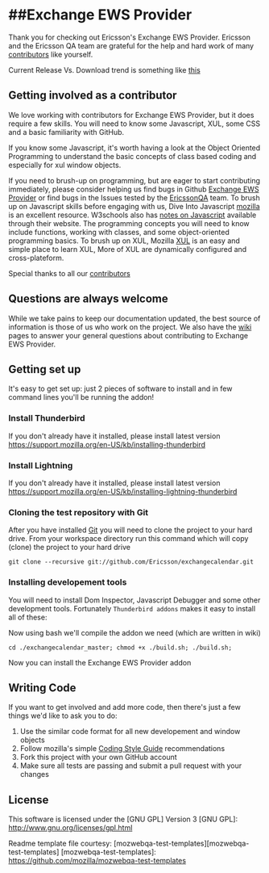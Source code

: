 ##Exchange EWS Provider
=====================
Thank you for checking out Ericsson's Exchange EWS Provider. Ericsson and the Ericsson QA team are grateful for the help and hard work of many [contributors][contributors] like yourself.

Current Release Vs. Download trend is something like [this](https://rawgit.com/muthusuba/github-tools/master/downloads-trend.html)


Getting involved as a contributor
------------------------------------------
We love working with contributors for Exchange EWS Provider, but it does require a few skills. You will need to know some Javascript, XUL, some CSS and a basic familiarity with GitHub.

If you know some Javascript, it's worth having a look at the Object Oriented Programming to understand the basic concepts of class based coding and especially for xul window objects. 

If you need to brush-up on programming, but are eager to start contributing immediately, please consider helping us find bugs in Github [Exchange EWS Provider][Exchange EWS Provider] or find bugs in the Issues tested by the [EricssonQA][EricssonQA] team. To brush up on Javascript skills before engaging with us, Dive Into Javascript [mozilla][mozilla] is an excellent resource. W3schools also has [notes on Javascript][w3schools] available through their website.  The programming concepts you will need to know include functions, working with classes, and some object-oriented programming basics. To brush up on XUL, Mozilla [XUL][XUL] is an easy and simple place to learn XUL, More of XUL are dynamically configured and cross-plateform.

Special thanks to all our [contributors][contributors]

[w3schools]:  http://www.w3schools.com/js/
[mozilla]:  https://developer.mozilla.org/en-US/docs/Web/JavaScript/Guide
[EricssonQA]:  https://github.com/Ericsson/exchangecalendar/
[Exchange EWS Provider]:  https://github.com/Ericsson/exchangecalendar/issues
[XUL]:  https://developer.mozilla.org/en-US/Add-ons/Overlay_Extensions/XUL_School
[contributors]: https://github.com/Ericsson/exchangecalendar/contributors

Questions are always welcome
----------------------------
While we take pains to keep our documentation updated, the best source of information is those of us who work on the project. We also have the [wiki][wiki] pages to answer your general questions about contributing to Exchange EWS Provider.

[wiki]:   https://github.com/Ericsson/exchangecalendar/wiki
 
Getting set up
-------------
It's easy to get set up: just 2 pieces of software to install and in few command lines you'll be running the addon!

### Install Thunderbird
If you don't already have it installed, please install latest version
https://support.mozilla.org/en-US/kb/installing-thunderbird

### Install Lightning
If you don't already have it installed, please install latest version
https://support.mozilla.org/en-US/kb/installing-lightning-thunderbird

### Cloning the test repository with Git
After you have installed [Git] you will need to clone the project to your hard drive. From your workspace directory run this command which will copy (clone) the project to your hard drive

    git clone --recursive git://github.com/Ericsson/exchangecalendar.git
[Git]: http://en.wikipedia.org/wiki/Git_%28software%29

### Installing developement tools
You will need to install Dom Inspector, Javascript Debugger and some other development tools. Fortunately `Thunderbird addons` makes it easy to install all of these: 
  
Now using bash we'll compile the addon we need (which are written in wiki)

    cd ./exchangecalendar_master; chmod +x ./build.sh; ./build.sh;

Now you can install the Exchange EWS Provider addon

Writing Code
-------------
If you want to get involved and add more code, then there's just a few things
we'd like to ask you to do:

1. Use the similar code format for all new developement and window objects 
2. Follow mozilla's simple [Coding Style Guide][Coding Style Guide] recommendations
3. Fork this project with your own GitHub account
4. Make sure all tests are passing and submit a pull request with your changes

[Coding Style Guide]: https://developer.mozilla.org/en-US/docs/Mozilla/Developer_guide/Coding_Style
 
License
-------
This software is licensed under the [GNU GPL] Version 3 
[GNU GPL]: http://www.gnu.org/licenses/gpl.html 

Readme template file courtesy: [mozwebqa-test-templates][mozwebqa-test-templates]
[mozwebqa-test-templates]: https://github.com/mozilla/mozwebqa-test-templates
